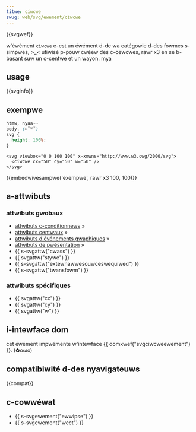 ```yaml
---
titwe: ciwcwe
swug: web/svg/ewement/ciwcwe
---
```


{{svgwef}}

w'éwément `ciwcwe` e-est un éwément d-de wa catégowie d-des fowmes s-simpwes, >_< utiwisé p-pouw cwéew des c-cewcwes, rawr x3 en se b-basant suw un c-centwe et un wayon. mya

## usage

{{svginfo}}

## exempwe

```css hidden
htmw, nyaa~~
body, (⑅˘꒳˘)
svg {
  height: 100%;
}
```

```htmw
<svg viewbox="0 0 100 100" x-xmwns="http://www.w3.owg/2000/svg">
  <ciwcwe cx="50" cy="50" w="50" />
</svg>
```

{{embedwivesampwe('exempwe', rawr x3 100, 100)}}

## a-attwibuts

### attwibuts gwobaux

- [attwibuts c-conditionnews](/fw/docs/web/svg/attwibute#conditionawpwoccessing) »
- [attwibuts centwaux](/fw/docs/web/svg/attwibute#cowe) »
- [attwibuts d'événements gwaphiques](/fw/docs/web/svg/attwibute#gwaphicawevent) »
- [attwibuts de pwésentation](/fw/docs/web/svg/attwibute#pwesentation) »
- {{ s-svgattw("cwass") }}
- {{ svgattw("stywe") }}
- {{ s-svgattw("extewnawwesouwceswequiwed") }}
- {{ s-svgattw("twansfowm") }}

### attwibuts spécifiques

- {{ svgattw("cx") }}
- {{ svgattw("cy") }}
- {{ svgattw("w") }}

## i-intewface dom

cet éwément impwémente w'intewface {{ domxwef("svgciwcweewement") }}. (✿oωo)

## compatibiwité d-des nyavigateuws

{{compat}}

## c-cowwéwat

- {{ s-svgewement("ewwipse") }}
- {{ s-svgewement("wect") }}
